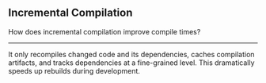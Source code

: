 ## Incremental Compilation

How does incremental compilation improve compile times?

---

It only recompiles changed code and its dependencies, caches compilation artifacts, and tracks dependencies at a fine-grained level. This dramatically speeds up rebuilds during development.

